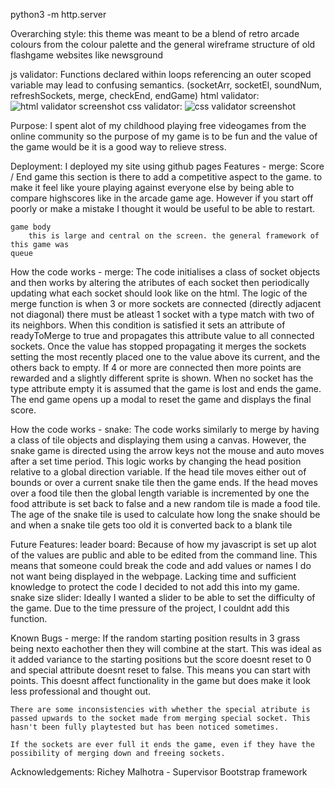 
python3 -m http.server


Overarching style:
    this theme was meant to be a blend of retro arcade colours from the colour palette and the general wireframe structure of old flashgame websites like newsground

js validator: 
    Functions declared within loops referencing an outer scoped variable may lead to confusing semantics. (socketArr, socketEl, soundNum, refreshSockets, merge, checkEnd, endGame)
html validator:
    ![html validator screenshot](https://github.com/JakCrane/js-game/blob/main/readme-content/html-checker.PNG)
css validator:
    ![css validator screenshot](https://github.com/JakCrane/js-game/blob/main/readme-content/css-checker.PNG)

Purpose:
    I spent alot of my childhood playing free videogames from the online community so the purpose of my game is to be fun and the value of the game would be it is a good way to relieve stress.

Deployment:
    I deployed my site using github pages
Features - merge:
    Score / End game
        this section is there to add a competitive aspect to the game. to make it feel like youre playing against everyone else by being able to compare highscores like in the arcade game age. However if you start off poorly or make a mistake I thought it would be useful to be able to restart.
         
    game body
        this is large and central on the screen. the general framework of this game was
    queue

How the code works - merge:
    The code initialises a class of socket objects and then works by altering the atributes of each socket then periodically updating what each socket should look like on the html. The logic of the merge function is when 3 or more sockets are connected (directly adjacent not diagonal) there must be atleast 1 socket with a type match with two of its neighbors. When this condition is satisfied it sets an attribute of readyToMerge to true and propagates this attribute value to all connected sockets. Once the value has stopped propagating it merges the sockets setting the most recently placed one to the value above its current, and the others back to empty. If 4 or more are connected then more points are rewarded and a slightly different sprite is shown. When no socket has the type attribute empty it is assumed that the game is lost and ends the game. The end game opens up a modal to reset the game and displays the final score.

How the code works - snake:
    The code works similarly to merge by having a class of tile objects and displaying them using a canvas. However, the snake game is directed using the arrow keys not the mouse and auto moves after a set time period. This logic works by changing the head position relative to a global direction variable. If the head tile moves either out of bounds or over a current snake tile then the game ends. If the head moves over a food tile then the global length variable is incremented by one the food attribute is set back to false and a new random tile is made a food tile. The age of the snake tile is used to calculate how long the snake should be and when a snake tile gets too old it is converted back to a blank tile

Future Features: 
    leader board:
        Because of how my javascript is set up alot of the values are public and able to be edited from the command line. This means that someone could break the code and add values or names I do not want being displayed in the webpage. Lacking time and sufficient knowledge to protect the code I decided to not add this into my game.
    snake size slider:
        Ideally I wanted a slider to be able to set the difficulty of the game. Due to the time pressure of the project, I couldnt add this function.

Known Bugs - merge:
    If the random starting position results in 3 grass being nexto eachother then they will combine at the start. This was ideal as it added variance to the starting positions but the score doesnt reset to 0 and special attribute doesnt reset to false. This means you can start with points. This doesnt affect functionality in the game but does make it look less professional and thought out.
    
    There are some inconsistencies with whether the special atribute is passed upwards to the socket made from merging special socket. This hasn't been fully playtested but has been noticed sometimes.

    If the sockets are ever full it ends the game, even if they have the possibility of merging down and freeing sockets.

Acknowledgements: 
    Richey Malhotra - Supervisor
    Bootstrap framework